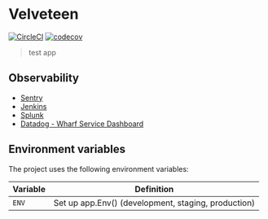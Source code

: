 # Velveteen

[![CircleCI](https://circleci.enova.com/gh/devex/velveteen/tree/main.svg?style=svg)](https://circleci.enova.com/gh/devex/velveteen/tree/main)
[![codecov](https://enova.codecov.io/ghe/devex/velveteen/graph/badge.svg)](https://enova.codecov.io/ghe/devex/velveteen)

> test app

## Observability

- [Sentry](https://sentry.aws.enova.com/enova/velveteen)
- [Jenkins](https://pipeline.enova.com/view/Container%20Services/view/devex%20velveteen)
- [Splunk](https://splunk.enova.com/en-US/app/cnu_search/search?q=search%20%22parsed.app%22%3D%22velveteen%22)
- [Datadog - Wharf Service Dashboard](https://app.datadoghq.com/dashboard/n6h-pdy-p3q?tpl_var_environment=production&tpl_var_service%5B0%5D=velveteen)

## Environment variables

The project uses the following environment variables:

| Variable  | Definition                                          |
| --------- | --------------------------------------------------- |
| `ENV`     | Set up app.Env() (development, staging, production) |
